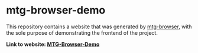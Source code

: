 # mtg-browser-demo

This repository contains a website that was generated by [mtg-browser](https://github.com/shagu/mtg-browser), with the sole purpose of demonstrating the frontend of the project.

**Link to website: [MTG-Browser-Demo](https://shagu.github.io/mtg-browser-demo/)**
